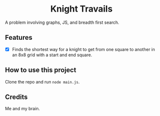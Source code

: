 <h1 align="center">Knight Travails</h1>
A problem involving graphs, JS, and breadth first search.

Features
--------
- [x] Finds the shortest way for a knight to get from one square to another in an 8x8 grid with a start and end square.

How to use this project
-----------------------
Clone the repo and run `node main.js`.

Credits
-------
Me and my brain.
